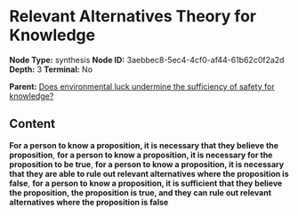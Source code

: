 # Relevant Alternatives Theory for Knowledge

**Node Type:** synthesis
**Node ID:** 3aebbec8-5ec4-4cf0-af44-61b62c0f2a2d
**Depth:** 3
**Terminal:** No

**Parent:** [Does environmental luck undermine the sufficiency of safety for knowledge?](does-environmental-luck-undermine-the-sufficiency-of-safety-for-knowledge.md)

## Content

**For a person to know a proposition, it is necessary that they believe the proposition**, **for a person to know a proposition, it is necessary for the proposition to be true**, **for a person to know a proposition, it is necessary that they are able to rule out relevant alternatives where the proposition is false**, **for a person to know a proposition, it is sufficient that they believe the proposition, the proposition is true, and they can rule out relevant alternatives where the proposition is false**
